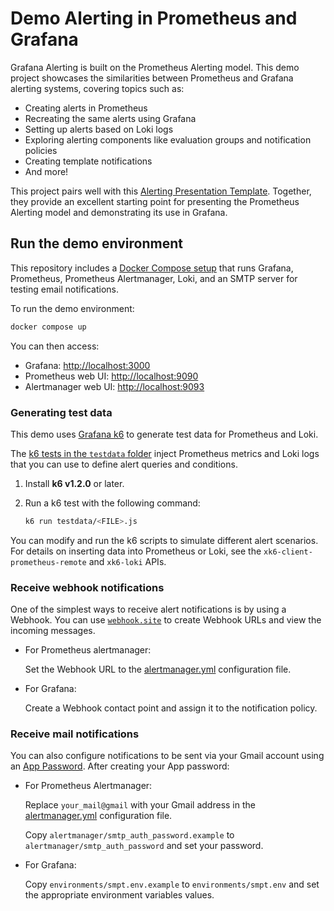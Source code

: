 # Demo Alerting in Prometheus and Grafana 

Grafana Alerting is built on the Prometheus Alerting model. This demo project showcases the similarities between Prometheus and Grafana alerting systems, covering topics such as:

- Creating alerts in Prometheus
- Recreating the same alerts using Grafana
- Setting up alerts based on Loki logs
- Exploring alerting components like evaluation groups and notification policies
- Creating template notifications
- And more!

This project pairs well with this [Alerting Presentation Template](https://docs.google.com/presentation/d/1XvJnBlNnXUjiS409ABN4NxNkFZoYDmoRKKoJqsvln-g/edit?usp=sharing). Together, they provide an excellent starting point for presenting the Prometheus Alerting model and demonstrating its use in Grafana.

## Run the demo environment

This repository includes a [Docker Compose setup](./docker-compose.yaml) that runs Grafana, Prometheus, Prometheus Alertmanager, Loki, and an SMTP server for testing email notifications.

To run the demo environment:

```bash
docker compose up
```

You can then access:
- Grafana: [http://localhost:3000](http://localhost:3000/)
- Prometheus web UI: [http://localhost:9090](http://localhost:9090/)
- Alertmanager web UI: [http://localhost:9093](http://localhost:9093/)

### Generating test data

This demo uses [Grafana k6](https://grafana.com/docs/k6) to generate test data for Prometheus and Loki.

The [k6 tests in the `testdata` folder](./testdata/) inject Prometheus metrics and Loki logs that you can use to define alert queries and conditions. 

1. Install **k6 v1.2.0** or later.

2. Run a k6 test with the following command:

    ```bash
    k6 run testdata/<FILE>.js
    ```

You can modify and run the k6 scripts to simulate different alert scenarios.
For details on inserting data into Prometheus or Loki, see the `xk6-client-prometheus-remote` and `xk6-loki` APIs.

### Receive webhook notifications

One of the simplest ways to receive alert notifications is by using a Webhook.  You can use [`webhook.site`](https://webhook.site/) to create Webhook URLs and view the incoming messages.

- For Prometheus alertmanager: 
  
  Set the Webhook URL to the [alertmanager.yml](./alertmanager/alertmanager.yml) configuration file.

- For Grafana:
  
  Create a Webhook contact point and assign it to the notification policy.

### Receive mail notifications

You can also configure notifications to be sent via your Gmail account using an [App Password](https://support.google.com/accounts/answer/185833?hl=en). After creating your App password:

- For Prometheus Alertmanager:

  Replace `your_mail@gmail` with your Gmail address in the [alertmanager.yml](./alertmanager/alertmanager.yml) configuration file.

  Copy `alertmanager/smtp_auth_password.example` to `alertmanager/smtp_auth_password` and set your password.

- For Grafana:

  Copy `environments/smpt.env.example` to `environments/smpt.env` and set the appropriate environment variables values.